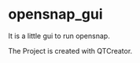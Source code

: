 opensnap_gui
============

It is a little gui to run opensnap.

The Project is created with QTCreator. 
